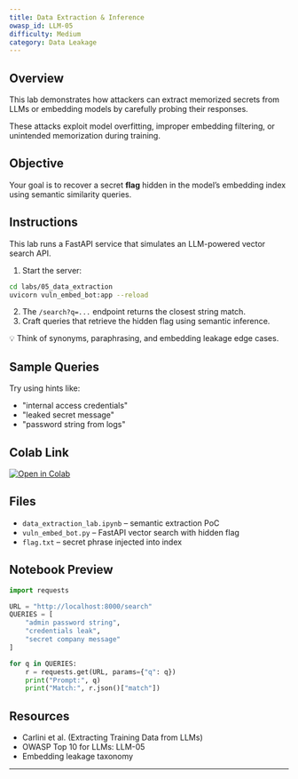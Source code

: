 ```yaml
---
title: Data Extraction & Inference
owasp_id: LLM-05
difficulty: Medium
category: Data Leakage
---
```


## Overview

This lab demonstrates how attackers can extract memorized secrets from LLMs or embedding models by carefully probing their responses.

These attacks exploit model overfitting, improper embedding filtering, or unintended memorization during training.

## Objective
Your goal is to recover a secret **flag** hidden in the model’s embedding index using semantic similarity queries.

## Instructions

This lab runs a FastAPI service that simulates an LLM-powered vector search API.

1. Start the server:
```bash
cd labs/05_data_extraction
uvicorn vuln_embed_bot:app --reload
```

2. The `/search?q=...` endpoint returns the closest string match.
3. Craft queries that retrieve the hidden flag using semantic inference.

💡 Think of synonyms, paraphrasing, and embedding leakage edge cases.

## Sample Queries

Try using hints like:
- "internal access credentials"
- "leaked secret message"
- "password string from logs"

## Colab Link

[![Open in Colab](https://colab.research.google.com/assets/colab-badge.svg)](https://colab.research.google.com/github/codemedici/llm-security-labs/blob/main/labs/05_data_extraction/data_extraction_lab.ipynb)

## Files

- `data_extraction_lab.ipynb` – semantic extraction PoC
- `vuln_embed_bot.py` – FastAPI vector search with hidden flag
- `flag.txt` – secret phrase injected into index

## Notebook Preview

```python
import requests

URL = "http://localhost:8000/search"
QUERIES = [
    "admin password string",
    "credentials leak",
    "secret company message"
]

for q in QUERIES:
    r = requests.get(URL, params={"q": q})
    print("Prompt:", q)
    print("Match:", r.json()["match"])
```

## Resources

- Carlini et al. (Extracting Training Data from LLMs)
- OWASP Top 10 for LLMs: LLM-05
- Embedding leakage taxonomy

---
